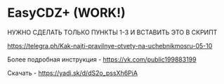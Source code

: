 # EasyCDZ+ (WORK!)
НУЖНО СДЕЛАТЬ ТОЛЬКО ПУНКТЫ 1-3 И ВСТАВИТЬ ЭТО В СКРИПТ

https://telegra.ph/Kak-najti-pravilnye-otvety-na-uchebnikmosru-05-10

Более подробная инструкция - https://vk.com/public199883199

Скачать - https://yadi.sk/d/dS2o_pssXh6PiA
